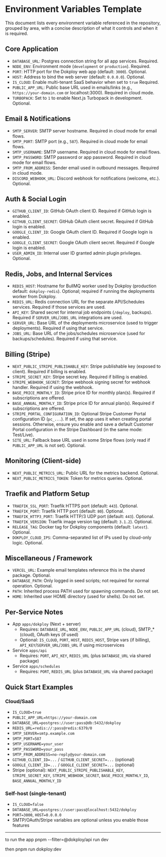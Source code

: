 # Environment Variables Template

This document lists every environment variable referenced in the repository, grouped by area, with a concise description of what it controls and when it is required.

## Core Application
- `DATABASE_URL`: Postgres connection string for all app services. Required.
- `NODE_ENV`: Environment mode (`development` or `production`). Required.
- `PORT`: HTTP port for the Dokploy web app (default: `3000`). Optional.
- `HOST`: Address to bind the web server (default: `0.0.0.0`). Optional.
- `IS_CLOUD`: Enable multi-tenant SaaS behavior when set to `true` Required.
- `PUBLIC_APP_URL`: Public base URL used in emails/links (e.g., `https://your-domain.com` or localhost:3000). Required in cloud mode.
- `TURBOPACK`: Set to `1` to enable Next.js Turbopack in development. Optional.

## Email & Notifications
- `SMTP_SERVER`: SMTP server hostname. Required in cloud mode for email flows.
- `SMTP_PORT`: SMTP port (e.g., `587`). Required in cloud mode for email flows.
- `SMTP_USERNAME`: SMTP username. Required in cloud mode for email flows.
- `SMTP_PASSWORD`: SMTP password or app password. Required in cloud mode for email flows.
- `SMTP_FROM_ADDRESS`: Sender email used in outbound messages. Required in cloud mode.
- `DISCORD_WEBHOOK_URL`: Discord webhook for notifications (welcome, etc.). Optional.

## Auth & Social Login
- `GITHUB_CLIENT_ID`: GitHub OAuth client ID. Required if GitHub login is enabled.
- `GITHUB_CLIENT_SECRET`: GitHub OAuth client secret. Required if GitHub login is enabled.
- `GOOGLE_CLIENT_ID`: Google OAuth client ID. Required if Google login is enabled.
- `GOOGLE_CLIENT_SECRET`: Google OAuth client secret. Required if Google login is enabled.
- `USER_ADMIN_ID`: Internal user ID granted admin plugin privileges. Optional.


## Redis, Jobs, and Internal Services
- `REDIS_HOST`: Hostname for BullMQ worker used by Dokploy (production default: `dokploy-redis`). Optional; required if running the deployments worker from Dokploy.
- `REDIS_URL`: Redis connection URL for the separate API/Schedules services. Required if those services are used.
- `API_KEY`: Shared secret for internal job endpoints (`/deploy`, backups). Required if `SERVER_URL`/`JOBS_URL` integrations are used.
- `SERVER_URL`: Base URL of the deployments microservice (used to trigger deployments). Required if using that service.
- `JOBS_URL`: Base URL of the jobs/schedules microservice (used for backups/schedules). Required if using that service.

## Billing (Stripe)
- `NEXT_PUBLIC_STRIPE_PUBLISHABLE_KEY`: Stripe publishable key (exposed to client). Required if billing is enabled.
- `STRIPE_SECRET_KEY`: Stripe secret key. Required if billing is enabled.
- `STRIPE_WEBHOOK_SECRET`: Stripe webhook signing secret for webhook handler. Required if using the webhook.
- `BASE_PRICE_MONTHLY_ID`: Stripe price ID for monthly plan(s). Required if subscriptions are offered.
- `BASE_ANNUAL_MONTHLY_ID`: Stripe price ID for annual plan(s). Required if subscriptions are offered.
- `STRIPE_PORTAL_CONFIGURATION_ID`: Optional Stripe Customer Portal configuration ID (`pc_...`). If set, the app uses it when creating portal sessions. Otherwise, ensure you enable and save a default Customer Portal configuration in the Stripe Dashboard (in the same mode: Test/Live).
- `SITE_URL`: Fallback base URL used in some Stripe flows (only read if `PUBLIC_APP_URL` is not set). Optional.

## Monitoring (Client-side)
- `NEXT_PUBLIC_METRICS_URL`: Public URL for the metrics backend. Optional.
- `NEXT_PUBLIC_METRICS_TOKEN`: Token for metrics queries. Optional.

## Traefik and Platform Setup
- `TRAEFIK_SSL_PORT`: Traefik HTTPS port (default: `443`). Optional.
- `TRAEFIK_PORT`: Traefik HTTP port (default: `80`). Optional.
- `TRAEFIK_HTTP3_PORT`: Traefik HTTP/3 UDP port (default: `443`). Optional.
- `TRAEFIK_VERSION`: Traefik image version tag (default: `3.1.2`). Optional.
- `RELEASE_TAG`: Docker tag for Dokploy components (default: `latest`). Optional.
- `DOKPLOY_CLOUD_IPS`: Comma-separated list of IPs used by cloud-only logic. Optional.

## Miscellaneous / Framework
- `VERCEL_URL`: Example email templates reference this in the shared package. Optional.
- `DATABASE_PATH`: Only logged in seed scripts; not required for normal operation. Optional.
- `PATH`: Inherited process PATH used for spawning commands. Do not set.
- `HOME`: Inherited user HOME directory (used for shells). Do not set.

## Per-Service Notes
- App `apps/dokploy` (Next + server)
  - Requires: `DATABASE_URL`, `NODE_ENV`, `PUBLIC_APP_URL` (cloud), SMTP_* (cloud), OAuth keys (if used)
  - Optional: `IS_CLOUD`, `PORT`, `HOST`, `REDIS_HOST`, Stripe vars (if billing), `API_KEY`/`SERVER_URL`/`JOBS_URL` if using microservices
- Service `apps/api`
  - Requires: `PORT`, `API_KEY`, `REDIS_URL` (plus `DATABASE_URL` via shared package)
- Service `apps/schedules`
  - Requires: `PORT`, `REDIS_URL` (plus `DATABASE_URL` via shared package)

## Quick Start Examples

### Cloud/SaaS
- `IS_CLOUD=true`
- `PUBLIC_APP_URL=https://your-domain.com`
- `DATABASE_URL=postgres://user:pass@db:5432/dokploy`
- `REDIS_URL=redis://:pass@redis:6379/0`
- `SMTP_SERVER=smtp.example.com`
- `SMTP_PORT=587`
- `SMTP_USERNAME=your_user`
- `SMTP_PASSWORD=your_pass`
- `SMTP_FROM_ADDRESS=no-reply@your-domain.com`
- `GITHUB_CLIENT_ID=...` / `GITHUB_CLIENT_SECRET=...` (optional)
- `GOOGLE_CLIENT_ID=...` / `GOOGLE_CLIENT_SECRET=...` (optional)
- Stripe (optional): `NEXT_PUBLIC_STRIPE_PUBLISHABLE_KEY`, `STRIPE_SECRET_KEY`, `STRIPE_WEBHOOK_SECRET`, `BASE_PRICE_MONTHLY_ID`, `BASE_ANNUAL_MONTHLY_ID`

### Self-host (single-tenant)
- `IS_CLOUD=false`
- `DATABASE_URL=postgres://user:pass@localhost:5432/dokploy`
- `PORT=3000`, `HOST=0.0.0.0`
- SMTP/OAuth/Stripe variables are optional unless you enable those features

---


to run the app 
pnpm --filter=@dokploy/api run dev

then
pnpm run dokploy:dev